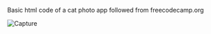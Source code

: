 Basic html code of a cat photo app followed from freecodecamp.org

![Capture](https://github.com/user-attachments/assets/7210c7c3-d877-47f9-b62c-c475a9e14fda)
